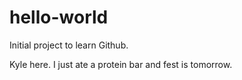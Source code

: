 # hello-world
Initial project to learn Github.

Kyle here. I just ate a protein bar and fest is tomorrow.
